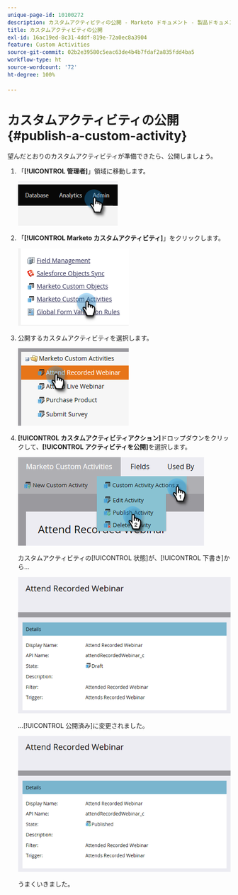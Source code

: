 ```yaml
---
unique-page-id: 10100272
description: カスタムアクティビティの公開 - Marketo ドキュメント - 製品ドキュメント
title: カスタムアクティビティの公開
exl-id: 16ac19ed-8c31-4ddf-819e-72a0ec8a3904
feature: Custom Activities
source-git-commit: 02b2e39580c5eac63de4b4b7fdaf2a835fdd4ba5
workflow-type: ht
source-wordcount: '72'
ht-degree: 100%

---
```


# カスタムアクティビティの公開 {#publish-a-custom-activity}

望んだとおりのカスタムアクティビティが準備できたら、公開しましょう。

1. 「**[!UICONTROL 管理者]**」領域に移動します。

   ![](assets/publish-a-custom-activity-1.png)

1. 「**[!UICONTROL Marketo カスタムアクティビティ]**」をクリックします。

   ![](assets/publish-a-custom-activity-2.png)

1. 公開するカスタムアクティビティを選択します。

   ![](assets/publish-a-custom-activity-3.png)

1. **[!UICONTROL カスタムアクティビティアクション]**&#x200B;ドロップダウンをクリックして、**[!UICONTROL アクティビティを公開]**&#x200B;を選択します。

   ![](assets/publish-a-custom-activity-4.png)

   カスタムアクティビティの[!UICONTROL 状態]が、[!UICONTROL 下書き]から...

   ![](assets/publish-a-custom-activity-5.png)

   ...[!UICONTROL 公開済み]に変更されました。

   ![](assets/publish-a-custom-activity-6.png)

   うまくいきました。

